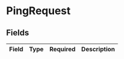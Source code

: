 # PingRequest


## Fields

| Field       | Type        | Required    | Description |
| ----------- | ----------- | ----------- | ----------- |